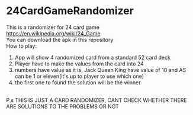 # 24CardGameRandomizer

This is a randomizer for 24 card game<br/>
https://en.wikipedia.org/wiki/24_Game<br/>
You can download the apk in this repository<br/>
How to play:
1. App will show 4 randomized card from a standard 52 card deck
2. Player have to make the values from the card into 24
3. numbers have value as it is, Jack Queen King have value of 10 and AS can be 1 or eleven(it's up to player to use which one)
4. the first one to found the solution will be the winner
<br />
P.s 
THIS IS JUST A CARD RANDOMIZER, CANT CHECK WHETHER THERE ARE SOLUTIONS TO THE PROBLEMS OR NOT

